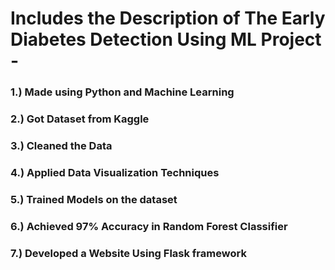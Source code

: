 # Includes the Description of The Early Diabetes Detection Using ML Project -  ###
### 1.) Made using Python and Machine Learning
### 2.) Got Dataset from Kaggle
### 3.) Cleaned the Data
### 4.) Applied Data Visualization Techniques 
### 5.) Trained Models on the dataset
### 6.) Achieved 97% Accuracy in Random Forest Classifier
### 7.) Developed a Website Using Flask framework

